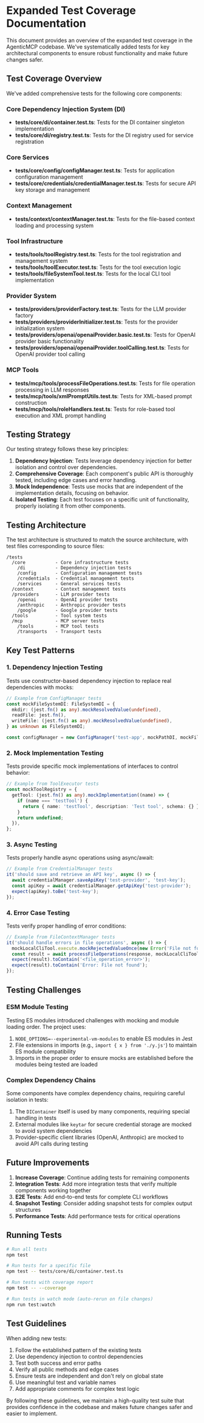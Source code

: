 # Expanded Test Coverage Documentation

This document provides an overview of the expanded test coverage in the AgenticMCP codebase. We've systematically added tests for key architectural components to ensure robust functionality and make future changes safer.

## Test Coverage Overview

We've added comprehensive tests for the following core components:

### Core Dependency Injection System (DI)
- **tests/core/di/container.test.ts**: Tests for the DI container singleton implementation
- **tests/core/di/registry.test.ts**: Tests for the DI registry used for service registration

### Core Services
- **tests/core/config/configManager.test.ts**: Tests for application configuration management
- **tests/core/credentials/credentialManager.test.ts**: Tests for secure API key storage and management

### Context Management
- **tests/context/contextManager.test.ts**: Tests for the file-based context loading and processing system

### Tool Infrastructure
- **tests/tools/toolRegistry.test.ts**: Tests for the tool registration and management system
- **tests/tools/toolExecutor.test.ts**: Tests for the tool execution logic
- **tests/tools/fileSystemTool.test.ts**: Tests for the local CLI tool implementation

### Provider System
- **tests/providers/providerFactory.test.ts**: Tests for the LLM provider factory 
- **tests/providers/providerInitializer.test.ts**: Tests for the provider initialization system
- **tests/providers/openai/openaiProvider.basic.test.ts**: Tests for OpenAI provider basic functionality
- **tests/providers/openai/openaiProvider.toolCalling.test.ts**: Tests for OpenAI provider tool calling

### MCP Tools
- **tests/mcp/tools/processFileOperations.test.ts**: Tests for file operation processing in LLM responses
- **tests/mcp/tools/xmlPromptUtils.test.ts**: Tests for XML-based prompt construction
- **tests/mcp/tools/roleHandlers.test.ts**: Tests for role-based tool execution and XML prompt handling

## Testing Strategy

Our testing strategy follows these key principles:

1. **Dependency Injection**: Tests leverage dependency injection for better isolation and control over dependencies.
2. **Comprehensive Coverage**: Each component's public API is thoroughly tested, including edge cases and error handling.
3. **Mock Independence**: Tests use mocks that are independent of the implementation details, focusing on behavior.
4. **Isolated Testing**: Each test focuses on a specific unit of functionality, properly isolating it from other components.

## Testing Architecture

The test architecture is structured to match the source architecture, with test files corresponding to source files:

```
/tests
  /core           - Core infrastructure tests
    /di           - Dependency injection tests
    /config       - Configuration management tests
    /credentials  - Credential management tests
    /services     - General services tests
  /context        - Context management tests
  /providers      - LLM provider tests
    /openai       - OpenAI provider tests
    /anthropic    - Anthropic provider tests
    /google       - Google provider tests
  /tools          - Tool system tests
  /mcp            - MCP server tests
    /tools        - MCP tool tests
    /transports   - Transport tests
```

## Key Test Patterns

### 1. Dependency Injection Testing

Tests use constructor-based dependency injection to replace real dependencies with mocks:

```typescript
// Example from ConfigManager tests
const mockFileSystemDI: FileSystemDI = {
  mkdir: (jest.fn() as any).mockResolvedValue(undefined),
  readFile: jest.fn(),
  writeFile: (jest.fn() as any).mockResolvedValue(undefined),
} as unknown as FileSystemDI;

const configManager = new ConfigManager('test-app', mockPathDI, mockFileSystemDI);
```

### 2. Mock Implementation Testing

Tests provide specific mock implementations of interfaces to control behavior:

```typescript
// Example from ToolExecutor tests
const mockToolRegistry = {
  getTool: (jest.fn() as any).mockImplementation((name) => {
    if (name === 'testTool') {
      return { name: 'testTool', description: 'Test tool', schema: {} };
    }
    return undefined;
  }),
};
```

### 3. Async Testing

Tests properly handle async operations using async/await:

```typescript
// Example from CredentialManager tests
it('should save and retrieve an API key', async () => {
  await credentialManager.saveApiKey('test-provider', 'test-key');
  const apiKey = await credentialManager.getApiKey('test-provider');
  expect(apiKey).toBe('test-key');
});
```

### 4. Error Case Testing

Tests verify proper handling of error conditions:

```typescript
// Example from FileContextManager tests
it('should handle errors in file operations', async () => {
  mockLocalCliTool.execute.mockRejectedValueOnce(new Error('File not found'));
  const result = await processFileOperations(response, mockLocalCliTool, mockLogger);
  expect(result).toContain('<file_operation_error>');
  expect(result).toContain('Error: File not found');
});
```

## Testing Challenges

### ESM Module Testing

Testing ES modules introduced challenges with mocking and module loading order. The project uses:

1. `NODE_OPTIONS=--experimental-vm-modules` to enable ES modules in Jest
2. File extensions in imports (e.g., `import { x } from './y.js'`) to maintain ES module compatibility
3. Imports in the proper order to ensure mocks are established before the modules being tested are loaded

### Complex Dependency Chains

Some components have complex dependency chains, requiring careful isolation in tests:

1. The `DIContainer` itself is used by many components, requiring special handling in tests
2. External modules like `keytar` for secure credential storage are mocked to avoid system dependencies
3. Provider-specific client libraries (OpenAI, Anthropic) are mocked to avoid API calls during testing

## Future Improvements

1. **Increase Coverage**: Continue adding tests for remaining components
2. **Integration Tests**: Add more integration tests that verify multiple components working together
3. **E2E Tests**: Add end-to-end tests for complete CLI workflows
4. **Snapshot Testing**: Consider adding snapshot tests for complex output structures
5. **Performance Tests**: Add performance tests for critical operations

## Running Tests

```bash
# Run all tests
npm test

# Run tests for a specific file
npm test -- tests/core/di/container.test.ts

# Run tests with coverage report
npm test -- --coverage

# Run tests in watch mode (auto-rerun on file changes)
npm run test:watch
```

## Test Guidelines

When adding new tests:

1. Follow the established pattern of the existing tests
2. Use dependency injection to control dependencies
3. Test both success and error paths
4. Verify all public methods and edge cases
5. Ensure tests are independent and don't rely on global state
6. Use meaningful test and variable names
7. Add appropriate comments for complex test logic

By following these guidelines, we maintain a high-quality test suite that provides confidence in the codebase and makes future changes safer and easier to implement.